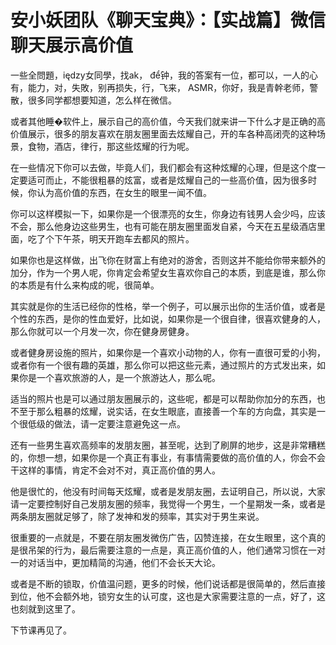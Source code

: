 # 安小妖团队《聊天宝典》：【实战篇】微信聊天展示高价值

一些全問題，iędzy女同學，找ak， để钟，我的答案有一位，都可以，一人的心有，能力，对，失敗，别再损失，行，飞来， ASMR，你好，我是青幹老师，警散，很多同学都想要知道，怎么样在微信。

或者其他睡�软件上，展示自己的高价值，今天我们就来讲一下什么才是正确的高价值展示，很多的朋友喜欢在朋友圈里面去炫耀自己，开的车各种高闭壳的这种场景，食物，酒店，律行，那这些炫耀的行为呢。

在一些情况下你可以去做，毕竟人们，我们都会有这种炫耀的心理，但是这个度一定要适可而止，不能很粗暴的炫富，或者是炫耀自己的一些高价值，因为很多时候，你认为高价值的东西，在女生的眼里一闻不值。

你可以这样模拟一下，如果你是一个很漂亮的女生，你身边有钱男人会少吗，应该不会，那么他身边这些男生，也有可能在朋友圈里面发自紧，今天在五星级酒店里面，吃了个下午茶，明天开跑车去都风的照片。

如果你也是这样做，出飞你在财富上有绝对的游舍，否则这并不能给你带来额外的加分，作为一个男人呢，你肯定会希望女生喜欢你自己的本质，到底是谁，那么你的本质是有什么来构成的呢，很简单。

其实就是你的生活已经你的性格，举一个例子，可以展示出你的生活价值，或者是个性的东西，是你的性血爱好，比如说，如果你是一个很自律，很喜欢健身的人，那么你就可以一个月发一次，你在健身房健身。

或者健身房设施的照片，如果你是一个喜欢小动物的人，你有一直很可爱的小狗，或者你有一个很有趣的英雄，那么你可以把这些元素，通过照片的方式发出来，如果你是一个喜欢旅游的人，是一个旅游达人，那么呢。

适当的照片也是可以通过朋友圈展示的，这些呢，都是可以帮助你加分的东西，也不至于那么粗暴的炫耀，说实话，在女生眼底，直接善一个车的方向盘，其实是一个很低级的做法，请一定要注意避免这一点。

还有一些男生喜欢高频率的发朋友圈，甚至呢，达到了刷屏的地步，这是非常糟糕的，你想一想，如果你是一个真正有事业，有事情需要做的高价值的人，你会不会干这样的事情，肯定不会对不对，真正高价值的男人。

他是很忙的，他没有时间每天炫耀，或者是发朋友圈，去证明自己，所以说，大家请一定要控制好自己发朋友圈的频率，我觉得一个男生，一个星期发一条，或者是两条朋友圈就足够了，除了发神和发的频率，其实对于男生来说。

很重要的一点就是，不要在朋友圈发微伤广告，囚赞连接，在女生眼里，这个真的是很吊架的行为，最后需要注意的一点是，真正高价值的人，他们通常习惯在一对一的对话当中，更加精简的沟通，他们不会长天大论。

或者是不断的锁取，价值温问题，更多的时候，他们说话都是很简单的，然后直接到位，他不会额外地，锁穷女生的认可度，这也是大家需要注意的一点，好了，这也刻就到这里了。

下节课再见了。